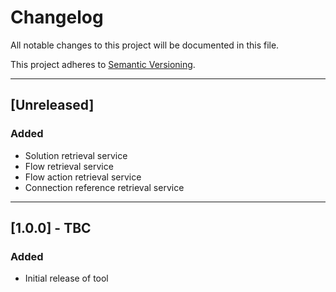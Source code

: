 ﻿# Changelog

All notable changes to this project will be documented in this file.

This project adheres to [Semantic Versioning](https://semver.org).

---

## [Unreleased]

### Added
- Solution retrieval service
- Flow retrieval service
- Flow action retrieval service
- Connection reference retrieval service

---

## [1.0.0] - TBC

### Added
- Initial release of tool
